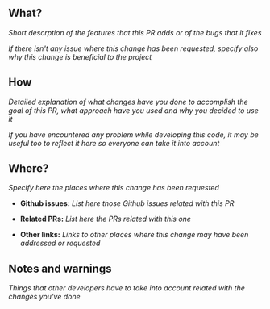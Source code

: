 ## What?
_Short descrption of the features that this PR adds or of the bugs that it fixes_

_If there isn't any issue where this change has been requested, specify also why this change is beneficial to the project_

## How
_Detailed explanation of what changes have you done to accomplish the goal of this PR, what approach have you used and why you decided to use it_

_If you have encountered any problem while developing this code, it may be useful too to reflect it here so everyone can take it into account_

## Where?
_Specify here the places where this change has been requested_

- **Github issues:** _List here those Github issues related with this PR_

- **Related PRs:** _List here the PRs related with this one_

- **Other links:** _Links to other places where this change may have been addressed or requested_

## Notes and warnings
_Things that other developers have to take into account related with the changes you've done_

